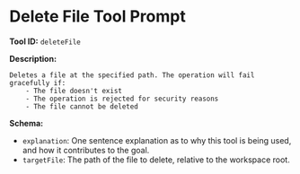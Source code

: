 # Delete File Tool Prompt

**Tool ID:** `deleteFile`

**Description:**
```
Deletes a file at the specified path. The operation will fail gracefully if:
    - The file doesn't exist
    - The operation is rejected for security reasons
    - The file cannot be deleted
```

**Schema:**
- `explanation`: One sentence explanation as to why this tool is being used, and how it contributes to the goal.
- `targetFile`: The path of the file to delete, relative to the workspace root.
